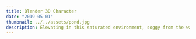 ```yaml
---
title: Blender 3D Character
date: "2019-05-01"
thumbnail: ../../assets/pond.jpg
description: Elevating in this saturated environment, soggy from the waves, learning with every failure and from the ashes WE RISE
---
```


<!-- # lets CHANGE THE GAME
Equanimous Phoenix Rising

knowledge is power
free women | include everyone | we can all win
this is where we thrive




## GAME DESIGN VALUES
## 1.Experience: what does the player get to do while playing? How does this make them feel physically & emotionally?

## 2.Theme: What is the game about? How does it present this to players? what concepts, perspectives or experiences might the player encounter during play? How are these derived? Through story? system? modelling? metaphor?

## 3.Point of View: What does the player see, feel or hear? From what cultural reference point? How is the game and the information within it represented? Simple graphics? stylized geometric shapes? Highly detailed models?

## 4.Challenge: What kind of challenges does the game present? Mental challenge? Physical challenge? Challenges perspective, subject or theme?

## 5.Decision making: How and where do players make decisions? How are decisions presented? Is the information space perfect or imperfect?

## 6.Skill Strategy, Chance & Uncertainty: What skills does the game ask of the player? Is the development of strategy important to a fulfilling game experience? Does chance factor into the game? From what sources does uncertainty develop?

## 7.Context: Who is the player? Where are they encountering the game? How did they find out about it? When are they playing it? Why are they playing it?

## 8.Emotion: What emotions might the game create in a player?

## the intricate impactful systems that burn me to the ground from which i choose to rise
remember remember
Art, film, music, software, books, LIFE
 -->

